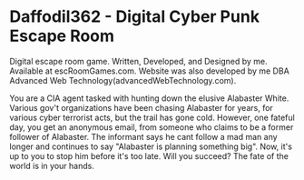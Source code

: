 # Daffodil362 - Digital Cyber Punk Escape Room

Digital escape room game. Written, Developed, and Designed by me.
Available at escRoomGames.com.
Website was also developed by me DBA Advanced Web Technology(advancedWebTechnology.com).

You are a CIA agent tasked with hunting down the elusive Alabaster White. Various gov't organizations have been chasing Alabaster for years, for various cyber terrorist acts, but the trail has gone cold. However, one fateful day, you get an anonymous email, from someone who claims to be a former follower of Alabaster. The informant says he cant follow a mad man any longer and continues to say "Alabaster is planning something big". Now, it's up to you to stop him before it's too late. Will you succeed? The fate of the world is in your hands.
